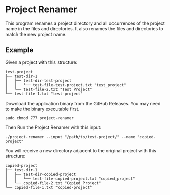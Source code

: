 Project Renamer
===============

This program renames a project directory and all occurrences of the project name in the files
and directories. It also renames the files and directories to match the new project name.

Example
-------

Given a project with this structure:

```
test-project
├── test-dir-1
│   ├── test-dir-test-project
│   │   └── test-file-test-project.txt "test_project"
│   └── test-file-2.txt "Test Project"
└── test-file-1.txt "test-project"
```

Download the application binary from the GitHub Releases. You may need to make the binary executable first.

```
sudo chmod 777 project-renamer
```

Then Run the Project Renamer with this input:

```
./project-renamer --input "/path/to/test-project/" --name "copied-project"
```

You will receive a new directory adjacent to the original project with this structure:

```
copied-project
├── test-dir-1
│   ├── test-dir-copied-project
│   │   └── test-file-copied-project.txt "copied_project"
│   └── copied-file-2.txt "Copied Project"
└── copied-file-1.txt "copied-project"
```

